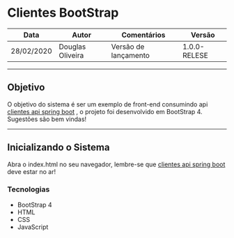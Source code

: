 # Clientes BootStrap

| Data | Autor | Comentários | Versão |
| --- | --- | --- | --- |
| 28/02/2020 | Douglas Oliveira  | Versão de lançamento | 1.0.0-RELESE |

---

## Objetivo

O objetivo do sistema é ser um exemplo de front-end consumindo api [clientes api spring boot](https://github.com/DouglasOliveira10/clientes-api-spring-boot) , o projeto foi desenvolvido em BootStrap 4. Sugestões são bem vindas!

---

## Inicializando o Sistema

Abra o index.html no seu navegador, lembre-se que [clientes api spring boot](https://github.com/DouglasOliveira10/clientes-api-spring-boot) deve estar no ar!

### Tecnologias

* BootStrap 4
* HTML
* CSS
* JavaScript